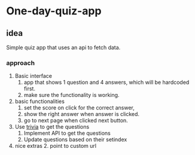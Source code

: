 # One-day-quiz-app

## idea

Simple quiz app that uses an api to fetch data.

### approach

1. Basic interface
   1. app that shows 1 question and 4 answers, which will be hardcoded first.
   2. make sure the functionality is working.
2. basic functionalities 
   1. set the score on click for the correct answer, 
   2. show the right answer when answer is clicked. 
   3. go to next page when clicked next button.
3. Use [trivia](https://opentdb.com/api.php?amount=10&category=12&difficulty=easy&type=multiple) to get the questions
   1. Implement API to get the questions
   2. Update questions based on their setindex
5. nice extras
   2. point to custom url
